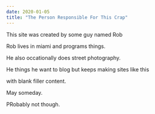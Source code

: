 ```yaml
---
date: 2020-01-05
title: "The Person Responsible For This Crap"
---
```


This site was created by some guy named Rob

Rob lives in miami and programs things.

He also occationally does street photography.

He things he want to blog but keeps making sites like this

with blank filler content.

May someday.


PRobably not though.
